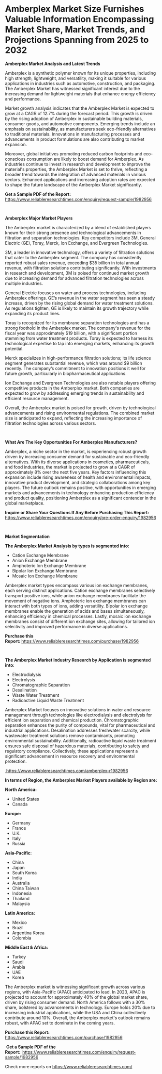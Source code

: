 <p><h1>Amberplex Market Size Furnishes Valuable Information Encompassing Market Share, Market Trends, and Projections Spanning from 2025 to 2032</h1></p><p><strong>Amberplex Market Analysis and Latest Trends</strong></p>
<p><p>Amberplex is a synthetic polymer known for its unique properties, including high strength, lightweight, and versatility, making it suitable for various applications in industries such as automotive, construction, and packaging. The Amberplex Market has witnessed significant interest due to the increasing demand for lightweight materials that enhance energy efficiency and performance. </p><p>Market growth analysis indicates that the Amberplex Market is expected to grow at a CAGR of 12.7% during the forecast period. This growth is driven by the rising adoption of Amberplex in sustainable building materials, consumer goods, and automotive components. Emerging trends include an emphasis on sustainability, as manufacturers seek eco-friendly alternatives to traditional materials. Innovations in manufacturing processes and advancements in product formulations are also contributing to market expansion.</p><p>Moreover, global initiatives promoting reduced carbon footprints and eco-conscious consumption are likely to boost demand for Amberplex. As industries continue to invest in research and development to improve the material's properties, the Amberplex Market is set to thrive, reflecting a broader trend towards the integration of advanced materials in various sectors. Enhanced applications and increasing adoption rates are expected to shape the future landscape of the Amberplex Market significantly.</p></p>
<p><strong>Get a Sample PDF of the Report:&nbsp;</strong> <a href="https://www.reliableresearchtimes.com/enquiry/request-sample/1982956?utm_campaign=2989&utm_medium=2&utm_source=Github&utm_content=ia&utm_term=03042025&utm_id=amberplex">https://www.reliableresearchtimes.com/enquiry/request-sample/1982956</a></p>
<p>&nbsp;</p>
<p><strong>Amberplex Major Market Players</strong></p>
<p><p>The Amberplex market is characterized by a blend of established players known for their strong presence and technological advancements in filtration and separation technologies. Key competitors include 3M, General Electric (GE), Toray, Merck, Ion Exchange, and Evergreen Technologies.</p><p>3M, a leader in innovative technology, offers a variety of filtration solutions that cater to the Amberplex segment. The company has consistently reported robust sales revenue, exceeding $35 billion in total annual revenue, with filtration solutions contributing significantly. With investments in research and development, 3M is poised for continued market growth due to increasing demand for advanced filtration technologies across multiple industries.</p><p>General Electric focuses on water and process technologies, including Amberplex offerings. GE’s revenue in the water segment has seen a steady increase, driven by the rising global demand for water treatment solutions. As regulations tighten, GE is likely to maintain its growth trajectory while expanding its product lines.</p><p>Toray is recognized for its membrane separation technologies and has a strong foothold in the Amberplex market. The company's revenue for the fiscal year was approximately $19 billion, with a significant portion stemming from water treatment products. Toray is expected to harness its technological expertise to tap into emerging markets, enhancing its growth potential.</p><p>Merck specializes in high-performance filtration solutions; its life science segment generates substantial revenue, which was around $9 billion recently. The company’s commitment to innovation positions it well for future growth, particularly in biopharmaceutical applications.</p><p>Ion Exchange and Evergreen Technologies are also notable players offering competitive products in the Amberplex market. Both companies are expected to grow by addressing emerging trends in sustainability and efficient resource management.</p><p>Overall, the Amberplex market is poised for growth, driven by technological advancements and rising environmental regulations. The combined market size is anticipated to expand, reflecting the increasing importance of filtration technologies across various sectors.</p></p>
<p>&nbsp;</p>
<p><strong>What Are The Key Opportunities For Amberplex Manufacturers?</strong></p>
<p><p>Amberplex, a niche sector in the market, is experiencing robust growth driven by increasing consumer demand for sustainable and eco-friendly alternatives. With its diverse applications in cosmetics, pharmaceuticals, and food industries, the market is projected to grow at a CAGR of approximately 8% over the next five years. Key factors influencing this expansion include rising awareness of health and environmental impacts, innovative product development, and strategic collaborations among key players. The future outlook remains positive, with opportunities in emerging markets and advancements in technology enhancing production efficiency and product quality, positioning Amberplex as a significant contender in the global marketplace.</p></p>
<p><strong>Inquire or Share Your Questions If Any Before Purchasing This Report:</strong> <a href="https://www.reliableresearchtimes.com/enquiry/pre-order-enquiry/1982956?utm_campaign=2989&utm_medium=2&utm_source=Github&utm_content=ia&utm_term=03042025&utm_id=amberplex">https://www.reliableresearchtimes.com/enquiry/pre-order-enquiry/1982956</a></p>
<p>&nbsp;</p>
<p><strong>Market Segmentation</strong></p>
<p><strong>The Amberplex Market Analysis by types is segmented into:</strong></p>
<p><ul><li>Cation Exchange Membrane</li><li>Anion Exchange Membrane</li><li>Amphoteric Ion Exchange Membrane</li><li>Bipolar Ion Exchange Membrane</li><li>Mosaic Ion Exchange Membrane</li></ul></p>
<p><p>Amberplex market types encompass various ion exchange membranes, each serving distinct applications. Cation exchange membranes selectively transport positive ions, while anion exchange membranes facilitate the movement of negative ions. Amphoteric ion exchange membranes can interact with both types of ions, adding versatility. Bipolar ion exchange membranes enable the generation of acids and bases simultaneously, enhancing efficiency in chemical processes. Lastly, mosaic ion exchange membranes consist of different ion exchange sites, allowing for tailored ion selectivity and improved performance in diverse applications.</p></p>
<p><strong>Purchase this Report:&nbsp;</strong><a href="https://www.reliableresearchtimes.com/purchase/1982956?utm_campaign=2989&utm_medium=2&utm_source=Github&utm_content=ia&utm_term=03042025&utm_id=amberplex">https://www.reliableresearchtimes.com/purchase/1982956</a></p>
<p>&nbsp;</p>
<p><strong>The Amberplex Market Industry Research by Application is segmented into:</strong></p>
<p><ul><li>Electrodialysis</li><li>Electrolysis</li><li>Chromatographic Separation</li><li>Desalination</li><li>Waste Water Treatment</li><li>Radioactive Liquid Waste Treatment</li></ul></p>
<p><p>Amberplex Market focuses on innovative solutions in water and resource management through technologies like electrodialysis and electrolysis for efficient ion separation and chemical production. Chromatographic separation enhances the purity of compounds, vital for pharmaceutical and industrial applications. Desalination addresses freshwater scarcity, while wastewater treatment solutions remove contaminants, promoting environmental sustainability. Additionally, radioactive liquid waste treatment ensures safe disposal of hazardous materials, contributing to safety and regulatory compliance. Collectively, these applications represent a significant advancement in resource recovery and environmental protection.</p></p>
<p><a href="https://www.reliableresearchtimes.com/amberplex-r1982956?utm_campaign=2989&utm_medium=2&utm_source=Github&utm_content=ia&utm_term=03042025&utm_id=amberplex">&nbsp;https://www.reliableresearchtimes.com/amberplex-r1982956</a></p>
<p><strong>In terms of Region, the Amberplex Market Players available by Region are:</strong></p>
<p>
    <p> <strong> North America: </strong>
        <ul>
            <li>United States</li>
            <li>Canada</li>
        </ul>
        </p> 
    <p> <strong> Europe: </strong>
        <ul>
            <li>Germany</li>
            <li>France</li>
            <li>U.K.</li>
            <li>Italy</li>
            <li>Russia</li>
        </ul>
        </p> 
    <p> <strong> Asia-Pacific: </strong>
        <ul>
            <li>China</li>
            <li>Japan</li>
            <li>South Korea</li>
            <li>India</li>
            <li>Australia</li>
            <li>China Taiwan</li>
            <li>Indonesia</li>
            <li>Thailand</li>
            <li>Malaysia</li>
        </ul>
        </p> 
    <p> <strong> Latin America: </strong>
        <ul>
            <li>Mexico</li>
            <li>Brazil</li>
            <li>Argentina Korea</li>
            <li>Colombia</li>
        </ul>
        </p> 
    <p> <strong> Middle East & Africa: </strong>
        <ul>
            <li>Turkey</li>
            <li>Saudi</li>
            <li>Arabia</li>
            <li>UAE</li>
            <li>Korea</li>
        </ul>
    </p>
    </p>
<p><p>The Amberplex market is witnessing significant growth across various regions, with Asia-Pacific (APAC) anticipated to lead. In 2023, APAC is projected to account for approximately 40% of the global market share, driven by rising consumer demand. North America follows with a 30% share, bolstered by advancements in technology. Europe holds 20% due to increasing industrial applications, while the USA and China collectively contribute around 10%. Overall, the Amberplex market's outlook remains robust, with APAC set to dominate in the coming years.</p></p>
<p><strong>Purchase this Report: </strong><a href="https://www.reliableresearchtimes.com/purchase/1982956?utm_campaign=2989&utm_medium=2&utm_source=Github&utm_content=ia&utm_term=03042025&utm_id=amberplex">https://www.reliableresearchtimes.com/purchase/1982956</a></p>
<p>&nbsp;<strong>Get a Sample PDF of the Report:&nbsp;&nbsp;</strong><a href="https://www.reliableresearchtimes.com/enquiry/request-sample/1982956?utm_campaign=2989&utm_medium=2&utm_source=Github&utm_content=ia&utm_term=03042025&utm_id=amberplex">https://www.reliableresearchtimes.com/enquiry/request-sample/1982956</a></p>
<p><strong></strong></p>
<p>Check more reports on <a href="https://www.reliableresearchtimes.com/?utm_campaign=2989&utm_medium=2&utm_source=Github&utm_content=ia&utm_term=03042025&utm_id=amberplex">https://www.reliableresearchtimes.com/</a></p>